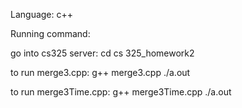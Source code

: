 Language: c++

Running command:

go into cs325 server:
cd cs 325_homework2 

to run merge3.cpp:
g++ merge3.cpp
./a.out

to run merge3Time.cpp:
g++ merge3Time.cpp
./a.out


